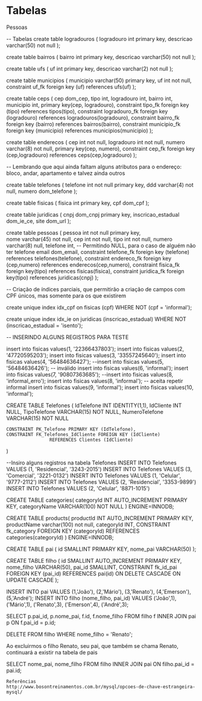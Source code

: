 # Tabelas

Pessoas

-- Tabelas
create table logradouros
(
	logradouro int primary key,
	descricao varchar(50) not null
);

create table bairros
(
	bairro int primary key,
	descricao varchar(50) not null
);

create table ufs
(
	uf int primary key,
	descricao varchar(2) not null
);

create table municipios
(
	municipio varchar(50) primary key,
	uf int not null,
	constraint uf_fk foreign key (uf) references ufs(uf)
);

create table ceps
(
	cep dom_cep,
	tipo int, 
	logradouro int,
	bairro int,
	municipio int,
	primary key(cep, logradouro), 
	constraint tipo_fk foreign key (tipo) references tipos(tipo),
	constraint logradouro_fk foreign key (logradouro) references logradouros(logradouro),
	constraint bairro_fk foreign key (bairro) references bairros(bairro),
	constraint municipio_fk foreign key (municipio) references municipios(municipio)
);

create table enderecos
(
	cep int not null,
	logradouro int not null,
	numero varchar(8) not null,
	primary key(cep, numero),
	constraint cep_fk foreign key (cep,logradouro) references ceps(cep,logradouro)
);

-- Lembrando que aqui ainda faltam alguns atributos para o endereço: bloco, andar, apartamento e talvez ainda outros

create table telefones
(
	telefone int not null primary key,
	ddd varchar(4) not null,
	numero dom_telefone
);

create table fisicas
(
	fisica int primary key,
	cpf dom_cpf
);

create table juridicas
(
	cnpj dom_cnpj primary key,
	inscricao_estadual dom_ie_ce,
	site dom_url
);

create table pessoas
(
	pessoa int not null primary key,	
	nome varchar(45) not null,
	cep int not null,
	tipo int not null,
	numero varchar(8) null,
	telefone int, -- Permitindo NULL, para o caso de alguém não ter telefone
	email dom_email,
	constraint telefone_fk foreign key (telefone) references telefones(telefone),
	constraint endereco_fk foreign key (cep,numero) references enderecos(cep,numero),
	constraint fisica_fk foreign key(tipo) references fisicas(fisica),
	constraint juridica_fk foreign key(tipo) references juridicas(cnpj)
);

-- Criação de índices parciais, que permitirão a criação de campos com CPF únicos, mas somente para os que existirem

create unique index idx_cpf on fisicas (cpf)
    WHERE NOT (cpf = 'informal');

create unique index idx_ie on juridicas (inscricao_estadual)
    WHERE NOT (inscricao_estadual = 'isento');

-- INSERINDO ALGUNS REGISTROS PARA TESTE

insert into fisicas values(1, '22366437803');
insert into fisicas values(2, '47720595203');
insert into fisicas values(3, '33557245640');
insert into fisicas values(4, '56484636427');
--insert into fisicas values(5, '56484636426'); -- inválido
insert into fisicas values(6, 'informal');
insert into fisicas values(7, '90807363685');
--insert into fisicas values(8, 'informal_erro');
insert into fisicas values(8, 'informal'); -- aceita repetir informal
insert into fisicas values(9, 'informal');
insert into fisicas values(10, 'informal');

CREATE TABLE Telefones
(
    IdTelefone          INT IDENTITY(1,1),
    IdCliente           INT NULL,
    TipoTelefone        VARCHAR(15) NOT NULL,
    NumeroTelefone      VARCHAR(15) NOT NULL
     
    CONSTRAINT PK_Telefone PRIMARY KEY (IdTelefone),
    CONSTRAINT FK_Telefones_IdCliente FOREIGN KEY (IdCliente)
                    REFERENCES Clientes (IdCliente)
)
 
--Insiro alguns registros na tabela Telefones
INSERT INTO Telefones VALUES (1, 'Residencial', '3243-2015')
INSERT INTO Telefones VALUES (3, 'Comercial', '3221-0132')
INSERT INTO Telefones VALUES (1, 'Celular', '9777-2112')
INSERT INTO Telefones VALUES (2, 'Residencial', '3353-9899')
INSERT INTO Telefones VALUES (2, 'Celular', '8871-1015')


CREATE TABLE categories(
    categoryId INT AUTO_INCREMENT PRIMARY KEY,
    categoryName VARCHAR(100) NOT NULL
) ENGINE=INNODB;

CREATE TABLE products(
    productId INT AUTO_INCREMENT PRIMARY KEY,
    productName varchar(100) not null,
    categoryId INT,
    CONSTRAINT fk_category
    FOREIGN KEY (categoryId) 
        REFERENCES categories(categoryId)
) ENGINE=INNODB;

  
CREATE TABLE pai (
 id SMALLINT PRIMARY KEY,
 nome_pai VARCHAR(50)
);

CREATE TABLE filho (
 id SMALLINT AUTO_INCREMENT PRIMARY KEY,
 nome_filho VARCHAR(50),
 pai_id SMALLINT,
 CONSTRAINT fk_id_pai FOREIGN KEY (pai_id)
 REFERENCES pai(id)
 ON DELETE CASCADE
 ON UPDATE CASCADE
);

INSERT INTO pai VALUES (1,'João'), (2,'Mário'), (3,'Renato'), (4,'Emerson'), (5,'André');
INSERT INTO filho (nome_filho, pai_id) VALUES ('João',1), ('Mário',1), ('Renato',3), ('Emerson',4), ('André',3);

SELECT p.pai_id, p.nome_pai, f.id, f.nome_filho
FROM filho f
INNER JOIN pai p
ON f.pai_id = p.id;

DELETE FROM filho
WHERE nome_filho = 'Renato';

Ao excluirmos o filho Renato, seu pai, que também se chama Renato, continuará a existir na tabela de pais

SELECT nome_pai, nome_filho
FROM filho
INNER JOIN pai
ON filho.pai_id = pai.id;
```
Referências
http://www.bosontreinamentos.com.br/mysql/opcoes-de-chave-estrangeira-mysql/
